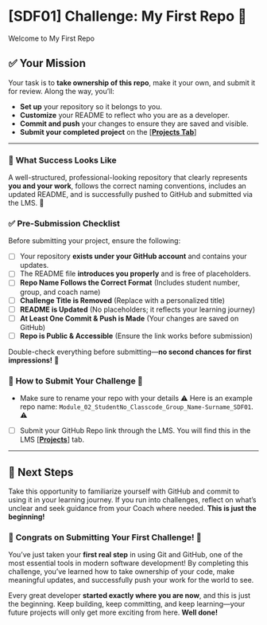 # [SDF01] Challenge: My First Repo 🚀  

Welcome to My First Repo 


## ✅ **Your Mission**  
Your task is to **take ownership of this repo**, make it your own, and submit it for review. Along the way, you’ll:  
- **Set up** your repository so it belongs to you.  
- **Customize** your README to reflect who you are as a developer.  
- **Commit and push** your changes to ensure they are saved and visible.  
- **Submit your completed project** on the [**[Projects Tab](https://learn.codespace.co.za/projects)**]  

---

### 🎯 **What Success Looks Like**  

A well-structured, professional-looking repository that clearly represents **you and your work**, follows the correct naming conventions, includes an updated README, and is successfully pushed to GitHub and submitted via the LMS. 🚀

### ✅ **Pre-Submission Checklist**  

Before submitting your project, ensure the following:  

- [ ] Your repository **exists under your GitHub account** and contains your updates.  
- [ ] The README file **introduces you properly** and is free of placeholders.  
- [ ] **Repo Name Follows the Correct Format** (Includes student number, group, and coach name)  
- [ ] **Challenge Title is Removed** (Replace with a personalized title)  
- [ ] **README is Updated** (No placeholders; it reflects your learning journey)  
- [ ] **At Least One Commit & Push is Made** (Your changes are saved on GitHub)  
- [ ] **Repo is Public & Accessible** (Ensure the link works before submission)   

Double-check everything before submitting—**no second chances for first impressions!** 🚀

### 🚨 **How to Submit Your Challenge** 🚨

- Make sure to rename your repo with your details ⚠️ Here is an example repo name: `Module_02_StudentNo_Classcode_Group_Name-Surname_SDF01`.  ⚠️

- [ ] Submit your GitHub Repo link through the LMS. You will find this in the LMS [**[Projects](https://learn.codespace.co.za/projects)**] tab.

---

## 🚀 **Next Steps**  
Take this opportunity to familiarize yourself with GitHub and commit to using it in your learning journey. If you run into challenges, reflect on what’s unclear and seek guidance from your Coach where needed. **This is just the beginning!**


### 🎉 **Congrats on Submitting Your First Challenge!** 🎉  

You’ve just taken your **first real step** in using Git and GitHub, one of the most essential tools in modern software development! By completing this challenge, you’ve learned how to take ownership of your code, make meaningful updates, and successfully push your work for the world to see.  

Every great developer **started exactly where you are now**, and this is just the beginning. Keep building, keep committing, and keep learning—your future projects will only get more exciting from here. **Well done!**